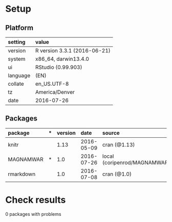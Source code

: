 # Setup

## Platform

|setting  |value                        |
|:--------|:----------------------------|
|version  |R version 3.3.1 (2016-06-21) |
|system   |x86_64, darwin13.4.0         |
|ui       |RStudio (0.99.903)           |
|language |(EN)                         |
|collate  |en_US.UTF-8                  |
|tz       |America/Denver               |
|date     |2016-07-26                   |

## Packages

|package   |*  |version |date       |source                          |
|:---------|:--|:-------|:----------|:-------------------------------|
|knitr     |   |1.13    |2016-05-09 |cran (@1.13)                    |
|MAGNAMWAR |*  |1.0     |2016-07-26 |local (coripenrod/MAGNAMWAR@NA) |
|rmarkdown |   |1.0     |2016-07-08 |cran (@1.0)                     |

# Check results
0 packages with problems


